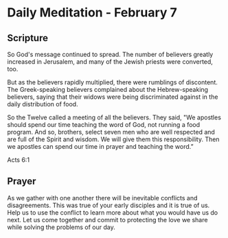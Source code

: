 # Daily Meditation - February 7

## Scripture

So God's message continued to spread. The number of believers greatly increased
in Jerusalem, and many of the Jewish priests were converted, too.

But as the believers rapidly multiplied, there were rumblings of discontent. The
Greek-speaking believers complained about the Hebrew-speaking believers, saying
that their widows were being discriminated against in the daily distribution of
food.

So the Twelve called a meeting of all the believers. They said, "We apostles
should spend our time teaching the word of God, not running a food program. And
so, brothers, select seven men who are well respected and are full of the Spirit
and wisdom. We will give them this responsibility. Then we apostles can spend
our time in prayer and teaching the word.” 

Acts 6:1


## Prayer

As we gather with one another there will be inevitable conflicts and
disagreements.  This was true of your early disciples and it is true of us.
Help us to use the conflict to learn more about what you would have us do next.
Let us come together and commit to protecting the love we share while solving 
the problems of our day.

